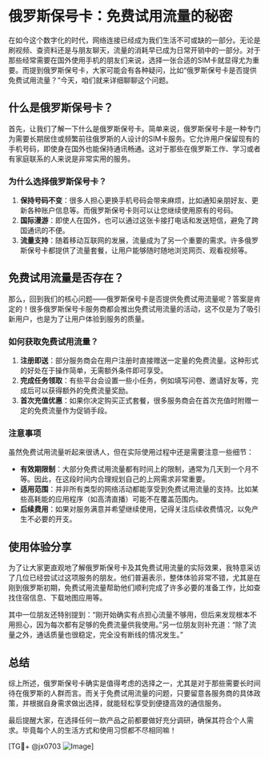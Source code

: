 # 俄罗斯保号卡：免费试用流量的秘密

在如今这个数字化的时代，网络连接已经成为我们生活不可或缺的一部分。无论是刷视频、查资料还是与朋友聊天，流量的消耗早已成为日常开销中的一部分。对于那些经常需要在国外使用手机的朋友们来说，选择一张合适的SIM卡就显得尤为重要。而提到俄罗斯保号卡，大家可能会有各种疑问，比如“俄罗斯保号卡是否提供免费试用流量？”今天，咱们就来详细聊聊这个问题。

## 什么是俄罗斯保号卡？

首先，让我们了解一下什么是俄罗斯保号卡。简单来说，俄罗斯保号卡是一种专门为需要长期居住或频繁前往俄罗斯的人设计的SIM卡服务。它允许用户保留现有的手机号码，即使身在国外也能保持通讯畅通。这对于那些在俄罗斯工作、学习或者有家庭联系的人来说是非常实用的服务。

### 为什么选择俄罗斯保号卡？

1. **保持号码不变**：很多人担心更换手机号码会带来麻烦，比如通知亲朋好友、更新各种账户信息等。而俄罗斯保号卡则可以让您继续使用原有的号码。
2. **国际漫游**：即使人在国外，也可以通过这张卡接打电话和发送短信，避免了跨国通讯的不便。
3. **流量支持**：随着移动互联网的发展，流量成为了另一个重要的需求。许多俄罗斯保号卡都提供了流量套餐，让用户能够随时随地浏览网页、观看视频等。

## 免费试用流量是否存在？

那么，回到我们的核心问题——俄罗斯保号卡是否提供免费试用流量呢？答案是肯定的！很多俄罗斯保号卡服务商都会推出免费试用流量的活动，这不仅是为了吸引新用户，也是为了让用户体验到服务的质量。

### 如何获取免费试用流量？

1. **注册即送**：部分服务商会在用户注册时直接赠送一定量的免费流量。这种形式的好处在于操作简单，无需额外条件即可享受。
2. **完成任务领取**：有些平台会设置一些小任务，例如填写问卷、邀请好友等，完成后可以获得额外的免费流量奖励。
3. **首次充值优惠**：如果你决定购买正式套餐，很多服务商会在首次充值时附赠一定的免费流量作为促销手段。

### 注意事项

虽然免费试用流量听起来很诱人，但在实际使用过程中还是需要注意一些细节：

- **有效期限制**：大部分免费试用流量都有时间上的限制，通常为几天到一个月不等。因此，在这段时间内合理规划自己的上网需求非常重要。
- **适用范围**：并非所有类型的网络活动都能享受到免费试用流量的支持。比如某些高耗能的应用程序（如高清直播）可能不在覆盖范围内。
- **后续费用**：如果对服务满意并希望继续使用，记得关注后续收费情况，以免产生不必要的开支。

## 使用体验分享

为了让大家更直观地了解俄罗斯保号卡及其免费试用流量的实际效果，我特意采访了几位已经尝试过这项服务的朋友。他们普遍表示，整体体验非常不错，尤其是在刚到俄罗斯初期，免费试用流量帮助他们顺利完成了许多必要的准备工作，比如查找住宿信息、下载地图应用等。

其中一位朋友还特别提到：“刚开始确实有点担心流量不够用，但后来发现根本不用担心，因为每次都有足够的免费流量供我使用。”另一位朋友则补充道：“除了流量之外，通话质量也很稳定，完全没有断线的情况发生。”

## 总结

综上所述，俄罗斯保号卡确实是值得考虑的选择之一，尤其是对于那些需要长时间待在俄罗斯的人群而言。而关于免费试用流量的问题，只要留意各服务商的具体政策，并根据自身需求做出选择，就能轻松享受到便捷高效的通信服务。

最后提醒大家，在选择任何一款产品之前都要做好充分调研，确保其符合个人需求。毕竟每个人的生活方式和使用习惯都不尽相同嘛！

[TG💪+ @jx0703 ![Image](https://github.com/user-attachments/assets/dbca1d08-cadb-493c-b0ec-ad6f7a83f270)]